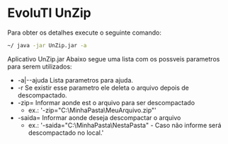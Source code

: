 # EvoluTI UnZip

Para obter os detalhes execute o seguinte comando:
```sh
~/ java -jar UnZip.jar -a
```

Aplicativo UnZip.jar
Abaixo segue uma lista com os possveis parametros para serem utilizados:

* -a|--ajuda    Lista parametros para ajuda.
* -r            Se existir esse parametro ele deleta o arquivo depois de descompactado.
* -zip=         Informar aonde est o arquivo para ser descompactado 
	* ex.: '-zip="C:\MinhaPasta\MeuArquivo.zip"'
* -saida=       Informar aonde deseja descompactar o arquivo 
	* ex.: '-saida="C:\MinhaPasta\NestaPasta\" - Caso não informe será descompactado no local.'

